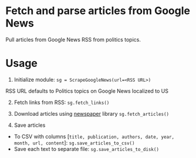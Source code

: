 # Fetch and parse articles from Google News
Pull articles from Google News RSS from politics topics.

# Usage
1) Initialize module:
`sg = ScrapeGoogleNews(url=<RSS URL>)`

RSS URL defaults to Politics topics on Google News localized to US

2) Fetch links from RSS:
`sg.fetch_links()`

3) Download articles using [newspaper](https://newspaper.readthedocs.io/en/latest/) library
`sg.fetch_articles()`

4) Save articles
* To CSV with columns [`title, publication, authors, date, year, month, url, content`]:
`sg.save_articles_to_csv()`
* Save each text to separate file:
`sg.save_articles_to_disk()`
